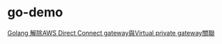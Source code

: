 # go-demo
[Golang 解除AWS Direct Connect gateway與Virtual private gateway關聯](https://matthung0807.blogspot.com/2023/02/go-disassociate-aws-direct-connect-gateway-virtual-private-gateway.html)
